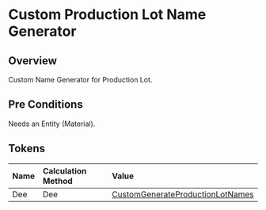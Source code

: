 # Custom Production Lot Name Generator

## Overview

Custom Name Generator for Production Lot.

## Pre Conditions

Needs an Entity (Material).

## Tokens

| Name | Calculation Method | Value |
| :--- | :----------------- | :---- |
| Dee  | Dee | [CustomGenerateProductionLotNames](/AMSOsram/techspec>artifacts>deeactions>CustomGenerateProductionLotNames) |
